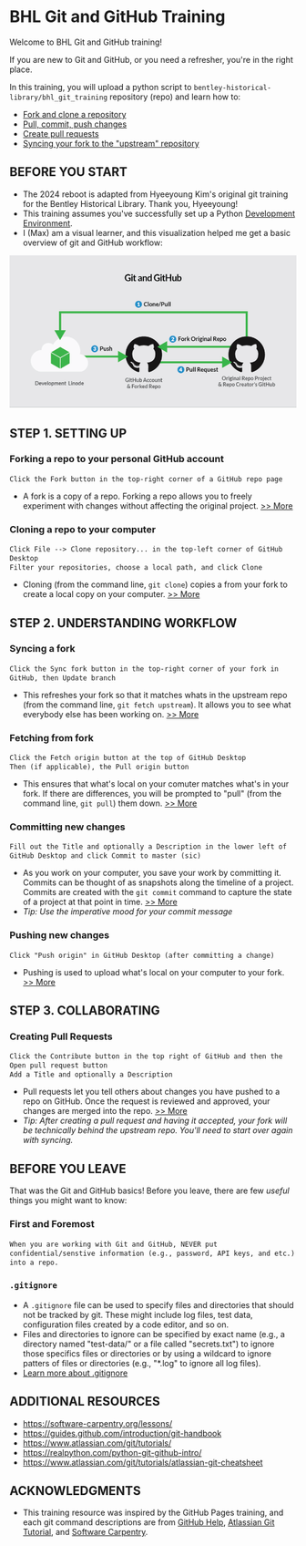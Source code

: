 # BHL Git and GitHub Training

Welcome to BHL Git and GitHub training! 

If you are new to Git and GitHub, or you need a refresher, you're in the right place. 

In this training, you will upload a python script to `bentley-historical-library/bhl_git_training` repository (repo) and learn how to:
- [Fork and clone a repository](https://github.com/bentley-historical-library/bhl_git_training#step-1-setting-up) 
- [Pull, commit, push changes](https://github.com/bentley-historical-library/bhl_git_training#step-2-understanding-workflow)
- [Create pull requests](https://github.com/bentley-historical-library/bhl_git_training#step-3-collaborating)
- [Syncing your fork to the "upstream" repository](https://github.com/bentley-historical-library/bhl_git_training#step-4-syncing-to-upstream)

## BEFORE YOU START
- The 2024 reboot is adapted from Hyeeyoung Kim's original git training for the Bentley Historical Library. Thank you, Hyeeyoung!
- This training assumes you've successfully set up a Python [Development Environment](https://docs.google.com/document/d/1ov74wkiqkoGPJiiIfxrsJOEiWeXdjHd9ZyrKif4-ZdE/edit#heading=h.icnkahzf3tlr).
- I (Max) am a visual learner, and this visualization helped me get a basic overview of git and GitHub workflow:

![Git/GitHub Workflow](images/git-github-workflow.png)

## STEP 1. SETTING UP
### Forking a repo to your personal GitHub account
```
Click the Fork button in the top-right corner of a GitHub repo page
```
- A fork is a copy of a repo. Forking a repo allows you to freely experiment with changes without affecting the original project. [>> More](https://help.github.com/en/articles/fork-a-repo)

### Cloning a repo to your computer
```
Click File --> Clone repository... in the top-left corner of GitHub Desktop
Filter your repositories, choose a local path, and click Clone
```
- Cloning (from the command line, `git clone`) copies a from your fork to create a local copy on your computer. [>> More](https://www.atlassian.com/git/tutorials/setting-up-a-repository/git-clone)

## STEP 2. UNDERSTANDING WORKFLOW
### Syncing a fork
```
Click the Sync fork button in the top-right corner of your fork in GitHub, then Update branch
```
- This refreshes your fork so that it matches whats in the upstream repo (from the command line, `git fetch upstream`). It allows you to see what everybody else has been working on. [>> More](https://www.atlassian.com/git/tutorials/syncing/git-fetch)

### Fetching from fork
```
Click the Fetch origin button at the top of GitHub Desktop
Then (if applicable), the Pull origin button
```
- This ensures that what's local on your comuter matches what's in your fork. If there are differences, you will be prompted to "pull" (from the command line, `git pull`) them down. [>> More](https://www.atlassian.com/git/tutorials/syncing/git-pull)

### Committing new changes
```
Fill out the Title and optionally a Description in the lower left of GitHub Desktop and click Commit to master (sic)
```
- As you work on your computer, you save your work by committing it. Commits can be thought of as snapshots along the timeline of a project. Commits are created with the `git commit` command to capture the state of a project at that point in time. [>> More](https://www.atlassian.com/git/tutorials/saving-changes/git-commit)
- _Tip: Use the imperative mood for your commit message_

### Pushing new changes 
```
Click "Push origin" in GitHub Desktop (after committing a change)
```
- Pushing is used to upload what's local on your computer to your fork. [>> More](https://www.atlassian.com/git/tutorials/syncing/git-push)

## STEP 3. COLLABORATING 
### Creating Pull Requests
```
Click the Contribute button in the top right of GitHub and then the Open pull request button
Add a Title and optionally a Description
```
- Pull requests let you tell others about changes you have pushed to a repo on GitHub. Once the request is reviewed and approved, your changes are merged into the repo. [>> More](https://help.github.com/en/articles/about-pull-requests)
- _Tip: After creating a pull request and having it accepted, your fork will be technically behind the upstream repo. You'll need to start over again with syncing._

## BEFORE YOU LEAVE
That was the Git and GitHub basics! Before you leave, there are few *useful* things you might want to know:

### First and Foremost
```
When you are working with Git and GitHub, NEVER put confidential/senstive information (e.g., password, API keys, and etc.) into a repo.
```

### `.gitignore`
- A `.gitignore` file can be used to specify files and directories that should not be tracked by git. These might include log files, test data, configuration files created by a code editor, and so on.
- Files and directories to ignore can be specified by exact name (e.g., a directory named "test-data/" or a file called "secrets.txt") to ignore those specifics files or directories or by using a wildcard to ignore patters of files or directories (e.g., "*.log" to ignore all log files).
- [Learn more about .gitignore](http://swcarpentry.github.io/git-novice/06-ignore/index.html)

## ADDITIONAL RESOURCES
- https://software-carpentry.org/lessons/
- https://guides.github.com/introduction/git-handbook
- https://www.atlassian.com/git/tutorials/
- https://realpython.com/python-git-github-intro/
- https://www.atlassian.com/git/tutorials/atlassian-git-cheatsheet

## ACKNOWLEDGMENTS
- This training resource was inspired by the GitHub Pages training, and each git command descriptions are from [GitHub Help](https://help.github.com), [Atlassian Git Tutorial](https://www.atlassian.com/git/tutorials), and [Software Carpentry](https://software-carpentry.org/lessons/index.html).
